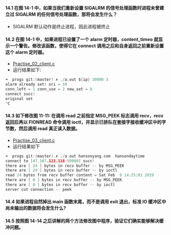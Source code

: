 #### 14.1 在图 14-1 中，如果当我们重新设置 SIGALRM 的信号处理函数时进程未曾建立过 SIGALRM 的任何信号处理函数，那将会发生什么？

   * SIGALRM 默认动作是终止进程，因此进程被终止

#### 14.2 在图 14-1 中，如果进程已设置了一个 alarm 定时器，content_timeo 就显示一个警告。修改该函数，使得它在 connect 调用之后和自身返回之前重新设置这个 alarm 定时器。

   * [Practise_02_client.c]()
   * 运行结果如下:
   
~~~C
➜  progs git:(master) ✗ ./a.out ${ip} 30000 3
alarm already set! ori = 10
conn_left = 1 conn_use = 2 new_set = 8
connect succ!
original set
^C
~~~

#### 14.3 如下修改图 11-11: 在调用 read 之前指定 MSG_PEEK 标志调用 recv，recv 返回后再以 FIONREAD 命令调用 ioctl，并显示已排队在套接字接收缓冲区中的字节数，然后调用 read 真正读入数据。

   * [Practise_03_client.c]()
   * 运行结果如下

~~~C
➜  progs git:(master) ✗ ./a.out hansonyang.com  hansondaytime
connect to [47.107.123.118:50000] succ!
there are [ 24 ] bytes in recv buffer -- by MSG_PEEK
there are [ 24 ] bytes in recv buffer -- by ioctl
read 24 bytes from recv buffer content = Sat Feb  9 14:25:01 2019
there are [ 0 ] bytes in recv buffer -- by MSG_PEEK
there are [ 0 ] bytes in recv buffer -- by ioctl
server cut connection -- peek
~~~

#### 14.4 如果进程自然掉出 main 函数末尾，而不是调用 exit 退出，标准 IO 缓冲区中尚未输出的数据将会发生什么?



#### 14.5 按照图 14-14 之后讲解的两个方法修改图中程序，验证它们确实能够解决缓冲问题。


